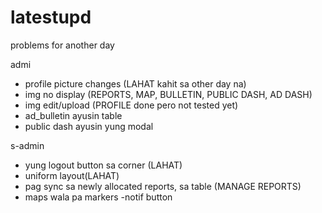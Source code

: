 # latestupd
problems for another day  

admi 
- profile picture changes  (LAHAT kahit sa other day na)
- img no display (REPORTS, MAP, BULLETIN, PUBLIC DASH, AD DASH)
- img edit/upload (PROFILE done pero not tested yet)
- ad_bulletin ayusin table
- public dash ayusin yung modal


s-admin
- yung logout button sa corner (LAHAT) 
- uniform layout(LAHAT) 
- pag sync sa newly allocated reports, sa table (MANAGE REPORTS)
- maps wala pa markers -notif button
